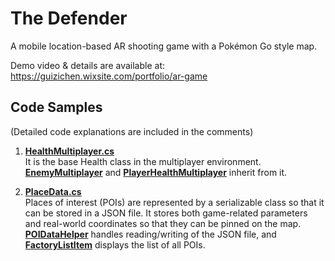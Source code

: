 # The Defender
A mobile location-based AR shooting game with a Pokémon Go style map.

Demo video & details are available at: https://guizichen.wixsite.com/portfolio/ar-game


## Code Samples
(Detailed code explanations are included in the comments)

1. [**HealthMultiplayer.cs**](https://github.com/Gavin-Guiii/The_Defender/blob/main/Multiplayer/HealthMultiplayer.cs) <br>It is the base Health class in the multiplayer environment. 
   <br>[**EnemyMultiplayer**](https://github.com/Gavin-Guiii/The_Defender/blob/main/Multiplayer/EnemyMultiplayer.cs) and [**PlayerHealthMultiplayer**](https://github.com/Gavin-Guiii/The_Defender/blob/main/Multiplayer/PlayerHealthMultiplayer.cs) inherit from it.



2. [**PlaceData.cs**](https://github.com/Gavin-Guiii/The_Defender/blob/main/POI/PlaceData.cs) <br> Places of interest (POIs) are represented by a serializable class so that it can be stored in a JSON file. It stores both game-related parameters and real-world coordinates so that they can be pinned on the map.
   <br>[**POIDataHelper**](https://github.com/Gavin-Guiii/The_Defender/blob/main/POI/POIDataHelper.cs) handles reading/writing of the JSON file, and [**FactoryListItem**](https://github.com/Gavin-Guiii/The_Defender/blob/main/POI/FactoryListItem.cs) displays the list of all POIs.



